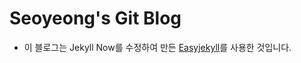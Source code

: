 # Seoyeong's Git Blog

* 이 블로그는 Jekyll Now를 수정하여 만든 [Easyjekyll](http://halryang.net/Jekyll-Blogging-For-Beginners/)를 사용한 것입니다. 
